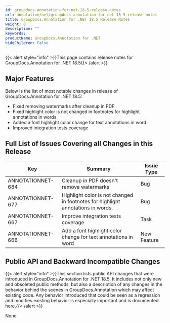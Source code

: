 ```yaml
---
id: groupdocs-annotation-for-net-18-5-release-notes
url: annotation/net/groupdocs-annotation-for-net-18-5-release-notes
title: GroupDocs.Annotation for .NET 18.5 Release Notes
weight: 8
description: ""
keywords: 
productName: GroupDocs.Annotation for .NET
hideChildren: False
---
```

{{< alert style="info" >}}This page contains release notes for GroupDocs.Annotation for .NET 18.5{{< /alert >}}

## Major Features

Below is the list of most notable changes in release of GroupDocs.Annotation for .NET 18.5:

*   Fixed removing watermarks after cleanup in PDF
*   Fixed highlight color is not changed in footnotes for highlight annotations in words.
*   Added a font highlight color change for text annotations in word
*   Improved integration tests coverage

## Full List of Issues Covering all Changes in this Release

| Key | Summary | Issue Type |
| --- | --- | --- |
| ANNOTATIONNET-684 | Cleanup in PDF doesn't remove watermarks | Bug |
| ANNOTATIONNET-677 | Highlight color is not changed in footnotes for highlight annotations in words. | Bug |
| ANNOTATIONNET-667 | Improve integration tests coverage | Task |
| ANNOTATIONNET-666 | Add a font highlight color change for text annotations in word | New Feature |

## Public API and Backward Incompatible Changes

{{< alert style="info" >}}This section lists public API changes that were introduced in GroupDocs.Annotation for .NET 18.5. It includes not only new and obsoleted public methods, but also a description of any changes in the behavior behind the scenes in GroupDocs.Annotation which may affect existing code. Any behavior introduced that could be seen as a regression and modifies existing behavior is especially important and is documented here.{{< /alert >}}

None
